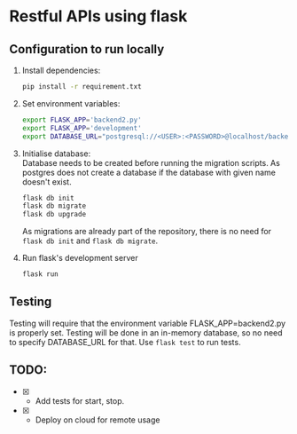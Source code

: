 # Restful APIs using flask

## Configuration to run locally

1. Install dependencies:
    ```sh
    pip install -r requirement.txt
    ```

2. Set environment variables:
    ```sh
    export FLASK_APP='backend2.py'
    export FLASK_APP='development'
    export DATABASE_URL="postgresql://<USER>:<PASSWORD>@localhost/backend2test"
    ```

3. Initialise database:  
    Database needs to be created before running the migration scripts. As postgres does not create a database if the database with given name doesn't exist.
    ```sh
    flask db init
    flask db migrate
    flask db upgrade
    ```
    As migrations are already part of the repository, there is no need for `flask db init` and `flask db migrate`.

4. Run flask's development server
    ```sh
    flask run
    ```

## Testing
Testing will require that the environment variable FLASK_APP=backend2.py is properly set. Testing will be done in an in-memory database, so no need to specify DATABASE_URL for that. Use `flask test` to run tests.

## TODO:
- [X] - Add tests for start, stop.
- [X] - Deploy on cloud for remote usage
